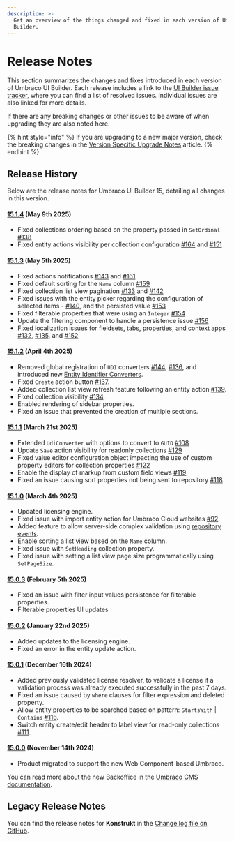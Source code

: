 ```yaml
---
description: >-
  Get an overview of the things changed and fixed in each version of Umbraco UI
  Builder.
---
```


# Release Notes

This section summarizes the changes and fixes introduced in each version of Umbraco UI Builder. Each release includes a link to the [UI Builder issue tracker](https://github.com/umbraco/Umbraco.UIBuilder.Issues/issues), where you can find a list of resolved issues. Individual issues are also linked for more details.

If there are any breaking changes or other issues to be aware of when upgrading they are also noted here.

{% hint style="info" %}
If you are upgrading to a new major version, check the breaking changes in the [Version Specific Upgrade Notes](upgrading/version-specific.md) article.
{% endhint %}

## Release History

Below are the release notes for Umbraco UI Builder 15, detailing all changes in this version.

#### [**15.1.4**](https://github.com/umbraco/Umbraco.UIBuilder.Issues/issues?q=is%3Aissue+is%3Aclosed+label%3Arelease%2F15.1.4) **(May 9th 2025)**

* Fixed collections ordering based on the property passed in `SetOrdinal` [#138](https://github.com/umbraco/Umbraco.UIBuilder.Issues/issues/138)
* Fixed entity actions visibility  per collection configuration [#164](https://github.com/umbraco/Umbraco.UIBuilder.Issues/issues/164) and [#151](https://github.com/umbraco/Umbraco.UIBuilder.Issues/issues/151)

#### [**15.1.3**](https://github.com/umbraco/Umbraco.UIBuilder.Issues/issues?q=is%3Aissue+is%3Aclosed+label%3Arelease%2F15.1.3) **(May 5th 2025)**

* Fixed actions notifications [#143](https://github.com/umbraco/Umbraco.UIBuilder.Issues/issues/143) and [#161](https://github.com/umbraco/Umbraco.UIBuilder.Issues/issues/161)
* Fixed default sorting for the `Name` column [#159](https://github.com/umbraco/Umbraco.UIBuilder.Issues/issues/159)
* Fixed collection list view pagination [#133](https://github.com/umbraco/Umbraco.UIBuilder.Issues/issues/133) and [#142](https://github.com/umbraco/Umbraco.UIBuilder.Issues/issues/142)
* Fixed issues with the entity picker regarding the configuration of selected items - [#140](https://github.com/umbraco/Umbraco.UIBuilder.Issues/issues/140), and the persisted value [#153](https://github.com/umbraco/Umbraco.UIBuilder.Issues/issues/153)
* Fixed filterable properties that were using an `Integer` [#154](https://github.com/umbraco/Umbraco.UIBuilder.Issues/issues/154)
* Update the filtering component to handle a persistence issue [#156](https://github.com/umbraco/Umbraco.UIBuilder.Issues/issues/156)
* Fixed localization issues for fieldsets, tabs, properties, and context apps [#132](https://github.com/umbraco/Umbraco.UIBuilder.Issues/issues/132), [#135](https://github.com/umbraco/Umbraco.UIBuilder.Issues/issues/135), and [#152](https://github.com/umbraco/Umbraco.UIBuilder.Issues/issues/152)

#### [**15.1.2**](https://github.com/umbraco/Umbraco.UIBuilder.Issues/issues?q=is%3Aissue+is%3Aclosed+label%3Arelease%2F15.1.2) **(April 4th 2025)**

* Removed global registration of `UDI` converters [#144](https://github.com/umbraco/Umbraco.UIBuilder.Issues/issues/144), [#136](https://github.com/umbraco/Umbraco.UIBuilder.Issues/issues/136), and introduced new [Entity Identifier Converters](./collections/entity-identifier-converters.md).
* Fixed `Create` action button [#137](https://github.com/umbraco/Umbraco.UIBuilder.Issues/issues/137).
* Added collection list view refresh feature following an entity action [#139](https://github.com/umbraco/Umbraco.UIBuilder.Issues/issues/139).
* Fixed collection visibility [#134](https://github.com/umbraco/Umbraco.UIBuilder.Issues/issues/134).
* Enabled rendering of sidebar properties.
* Fixed an issue that prevented the creation of multiple sections.

#### [**15.1.1**](https://github.com/umbraco/Umbraco.UIBuilder.Issues/issues?q=is%3Aissue+is%3Aclosed+label%3Arelease%2F15.1.1) **(March 21st 2025)**

* Extended `UdiConverter` with options to convert to `GUID` [#108](https://github.com/umbraco/Umbraco.UIBuilder.Issues/issues/108)
* Update `Save` action visibility for readonly collections [#129](https://github.com/umbraco/Umbraco.UIBuilder.Issues/issues/129)
* Fixed value editor configuration object impacting the use of custom property editors for collection properties [#122](https://github.com/umbraco/Umbraco.UIBuilder.Issues/issues/122)
* Enable the display of markup from custom field views [#119](https://github.com/umbraco/Umbraco.UIBuilder.Issues/issues/119)
* Fixed an issue causing sort properties not being sent to repository [#118](https://github.com/umbraco/Umbraco.UIBuilder.Issues/issues/118)

#### [**15.1.0**](https://github.com/umbraco/Umbraco.UIBuilder.Issues/issues?q=is%3Aissue+is%3Aclosed+label%3Arelease%2F15.1.0) **(March 4th 2025)**

* Updated licensing engine.
* Fixed issue with import entity action for Umbraco Cloud websites [#92](https://github.com/umbraco/Umbraco.UIBuilder.Issues/issues/92).
* Added feature to allow server-side complex validation using [repository events](advanced/events.md).
* Enable sorting a list view based on the `Name` column.
* Fixed issue with `SetHeading` collection property.
* Fixed issue with setting a list view page size programmatically using `SetPageSize`.

#### [**15.0.3**](https://github.com/umbraco/Umbraco.UIBuilder.Issues/issues?q=is%3Aissue+is%3Aclosed+label%3Arelease%2F15.0.3) **(February 5th 2025)**

* Fixed an issue with filter input values persistence for filterable properties.
* Filterable properties UI updates

#### [**15.0.2**](https://github.com/umbraco/Umbraco.UIBuilder.Issues/issues?q=is%3Aissue+is%3Aclosed+label%3Arelease%2F15.0.2) **(January 22nd 2025)**

* Added updates to the licensing engine.
* Fixed an error in the entity update action.

#### [**15.0.1**](https://github.com/umbraco/Umbraco.UIBuilder.Issues/issues?q=is%3Aissue+is%3Aclosed+label%3Arelease%2F15.0.1) **(December 16th 2024)**

* Added previously validated license resolver, to validate a license if a validation process was already executed successfully in the past 7 days.
* Fixed an issue caused by `where` clauses for filter expression and deleted property.
* Allow entity properties to be searched based on pattern: `StartsWith` | `Contains` [#116](https://github.com/umbraco/Umbraco.UIBuilder.Issues/issues/116).
* Switch entity create/edit header to label view for read-only collections [#111](https://github.com/umbraco/Umbraco.UIBuilder.Issues/issues/111).

#### [**15.0.0**](https://github.com/umbraco/Umbraco.UIBuilder.Issues/issues?q=is%3Aissue+is%3Aclosed+label%3Arelease%2F15.0.0) **(November 14th 2024)**

* Product migrated to support the new Web Component-based Umbraco.

You can read more about the new Backoffice in the [Umbraco CMS documentation](https://docs.umbraco.com/umbraco-cms/extending/customize-the-editing-experience).

## Legacy Release Notes

You can find the release notes for **Konstrukt** in the [Change log file on GitHub](changelog-archive/changelog.md).

